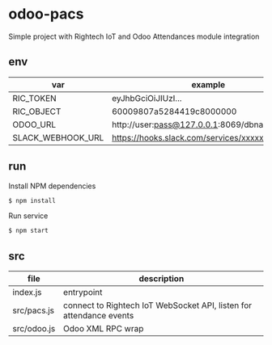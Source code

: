 # odoo-pacs

Simple project with Rightech IoT and Odoo Attendances module integration 

## env

| var                           | example                                          
| ----------------------------- | -----------------------------------
| RIC_TOKEN                     | eyJhbGciOiJIUzI...
| RIC_OBJECT                    | 60009807a5284419c8000000
| ODOO_URL                      | http://user:pass@127.0.0.1:8069/dbname
| SLACK_WEBHOOK_URL             | https://hooks.slack.com/services/xxxxx/xxxx/xxxx



## run

Install NPM dependencies

```bash
$ npm install
```

Run service

```bash
$ npm start
```

## src

| file                          | description                                          
| ----------------------------- | -------------------------------------
| index.js                      | entrypoint
| src/pacs.js                   | connect to Rightech IoT WebSocket API, listen for attendance events
| src/odoo.js                   | Odoo XML RPC wrap 
